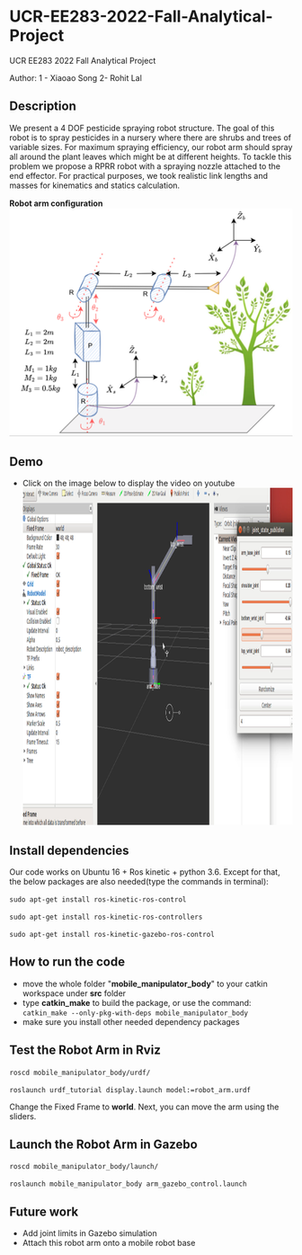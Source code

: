 # UCR-EE283-2022-Fall-Analytical-Project
UCR EE283 2022 Fall Analytical Project

Author: 1 - Xiaoao Song  2- Rohit Lal 

## Description
We present a 4 DOF pesticide spraying robot structure. The goal of this robot is to spray pesticides in a nursery where there are shrubs and trees of variable sizes. For maximum spraying efficiency, our robot arm should spray all around the plant leaves which might be at different heights. To tackle this problem we propose a RPRR robot with a spraying nozzle attached to the end effector. For practical purposes, we took realistic link lengths and masses for kinematics and statics calculation.


****Robot arm conﬁguration****
![testapriltagdetector](https://github.com/lineojcd/UCR-EE283-2022-Fall-Analytical-Project/blob/main/img/config.png)


## Demo
* Click on the image below to display the video on youtube
<a href="https://www.youtube.com/watch?v=Z8zErxgSJNk" target="_blank"><img src="https://github.com/lineojcd/UCR-EE283-2022-Fall-Analytical-Project/blob/main/img/simulation.png" 
alt="IMAGE ALT TEXT HERE" width="1299" height="600"  /></a>

## Install dependencies
Our code works on Ubuntu 16 + Ros kinetic + python 3.6. Except for that, the below packages are also needed(type the commands in terminal):

```sudo apt-get install ros-kinetic-ros-control```

```sudo apt-get install ros-kinetic-ros-controllers```

```sudo apt-get install ros-kinetic-gazebo-ros-control```

## How to run the code
* move the whole folder "**mobile_manipulator_body**" to your catkin workspace under **src** folder
* type ****catkin_make**** to build the package, or use the command:
```catkin_make --only-pkg-with-deps mobile_manipulator_body```
* make sure you install other needed dependency packages

## Test the Robot Arm in Rviz
```roscd mobile_manipulator_body/urdf/```

```roslaunch urdf_tutorial display.launch model:=robot_arm.urdf```

Change the Fixed Frame to **world**. Next, you can move the arm using the sliders.
## Launch the Robot Arm in Gazebo
```roscd mobile_manipulator_body/launch/```

```roslaunch mobile_manipulator_body arm_gazebo_control.launch```


## Future work
* Add joint limits in Gazebo simulation 
* Attach this robot arm onto a mobile robot base
 
